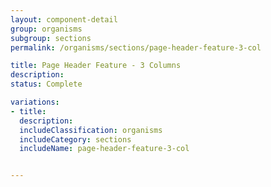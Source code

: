 ```yaml
---
layout: component-detail
group: organisms
subgroup: sections
permalink: /organisms/sections/page-header-feature-3-col

title: Page Header Feature - 3 Columns
description:
status: Complete

variations:
- title:
  description:
  includeClassification: organisms
  includeCategory: sections
  includeName: page-header-feature-3-col


---
```

